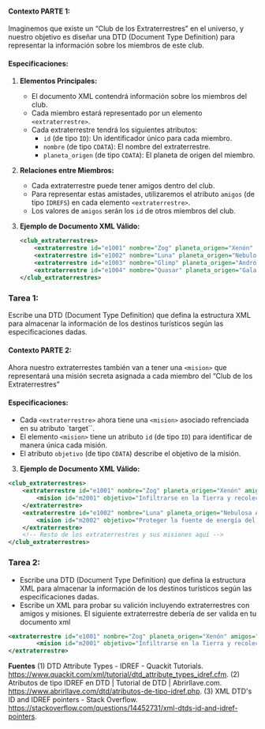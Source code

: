 #### Contexto PARTE 1:

Imaginemos que existe un “Club de los Extraterrestres” en el universo, y nuestro objetivo es diseñar una DTD (Document Type Definition) para representar la información sobre los miembros de este club.

#### Especificaciones:

1. **Elementos Principales:**

   - El documento XML contendrá información sobre los miembros del club.
   - Cada miembro estará representado por un elemento `<extraterrestre>`.
   - Cada extraterrestre tendrá los siguientes atributos:
     - `id` (de tipo `ID`): Un identificador único para cada miembro.
     - `nombre` (de tipo `CDATA`): El nombre del extraterrestre.
     - `planeta_origen` (de tipo `CDATA`): El planeta de origen del miembro.
2. **Relaciones entre Miembros:**

   - Cada extraterrestre puede tener amigos dentro del club.
   - Para representar estas amistades, utilizaremos el atributo `amigos` (de tipo `IDREFS`) en cada elemento `<extraterrestre>`.
   - Los valores de `amigos` serán los `id` de otros miembros del club.
3. **Ejemplo de Documento XML Válido:**

   ```xml
   <club_extraterrestres>
       <extraterrestre id="e1001" nombre="Zog" planeta_origen="Xenón" amigos="e1002 e1003" />
       <extraterrestre id="e1002" nombre="Luna" planeta_origen="Nebulosa Azul" amigos="e1001 e1004" />
       <extraterrestre id="e1003" nombre="Glimp" planeta_origen="Andrómeda" amigos="e1001" />
       <extraterrestre id="e1004" nombre="Quasar" planeta_origen="Galaxia Espiral" amigos="e1002" />
   </club_extraterrestres>
   ```

### Tarea 1:

Escribe una DTD (Document Type Definition) que defina la estructura XML para almacenar la información de los destinos turísticos según las especificaciones dadas.

#### Contexto PARTE 2:

Ahora nuestro extraterrestes también van a  tener una  `<mision>` que representará una misión secreta asignada a cada miembro del “Club de los Extraterrestres”

#### Especificaciones:

- Cada `<extraterrestre>` ahora tiene una `<mision>` asociado refrenciada en su atributo `target``.
- El elemento `<mision>` tiene un atributo `id` (de tipo `ID`) para identificar de manera única cada misión.
- El atributo `objetivo` (de tipo `CDATA`) describe el objetivo de la misión.

3. **Ejemplo de Documento XML Válido:**

```xml
<club_extraterrestres>
    <extraterrestre id="e1001" nombre="Zog" planeta_origen="Xenón" amigos="e1002 e1003" habilidad="Teletransportación">
        <mision id="m2001" objetivo="Infiltrarse en la Tierra y recolectar datos sobre la cultura humana" />
    </extraterrestre>
    <extraterrestre id="e1002" nombre="Luna" planeta_origen="Nebulosa Azul" amigos="e1001 e1004" habilidad="Invisibilidad">
        <mision id="m2002" objetivo="Proteger la fuente de energía del agujero de gusano intergaláctico" />
    </extraterrestre>
    <!-- Resto de los extraterrestres y sus misiones aquí -->
</club_extraterrestres>
```

### Tarea 2:

* Escribe una DTD (Document Type Definition) que defina la estructura XML para almacenar la información de los destinos turísticos según las especificaciones dadas.
* Escribe un XML para probar su valición incluyendo extraterrestres con amigos y misiones. El siguiente extraterrestre debería de ser valida en tu documento xml

```xml
<extraterrestre id="e1001" nombre="Zog" planeta_origen="Xenón" amigos="e1002 e1003" habilidad="Teletransportación">
        <mision id="m2001" objetivo="Infiltrarse en la Tierra y recolectar datos sobre la cultura humana" />
</extraterrestre>
```

**Fuentes**
(1) DTD Attribute Types - IDREF - Quackit Tutorials. https://www.quackit.com/xml/tutorial/dtd_attribute_types_idref.cfm.
(2) Atributos de tipo IDREF en DTD | Tutorial de DTD | Abrirllave.com. https://www.abrirllave.com/dtd/atributos-de-tipo-idref.php.
(3) XML DTD's ID and IDREF pointers - Stack Overflow. https://stackoverflow.com/questions/14452731/xml-dtds-id-and-idref-pointers.
